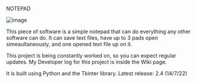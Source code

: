NOTEPAD

![image](https://user-images.githubusercontent.com/104792463/178108840-d7c3024b-1b37-494d-8c7d-372fda18d681.png)

This piece of software is a simple notepad that can do everything any other software can do.
It can save text files, have up to 3 pads open simeaultaneously, and one opened text file up on it.

This project is being constantly worked on, so you can expect regular updates. My Developer log for this project is inside the Wiki page.

It is built using Python and the Tkinter library.
Latest release: 2.4 (14/7/22)
